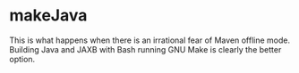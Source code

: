 # makeJava

This is what happens when there is an irrational fear of Maven offline mode.  Building Java and JAXB with Bash running GNU Make is clearly the better option.
